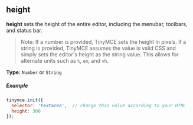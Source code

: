 ## height

**height** sets the height of the entire editor, including the menubar, toolbars, and status bar.

> Note: If a number is provided, TinyMCE sets the height in pixels. If a string is provided, TinyMCE assumes the value is valid CSS and simply sets the editor's height as the string value. This allows for alternate units such as `%`, `em`, and `vh`.

**Type:** `Number` or `String`

##### Example

```js
tinymce.init({
  selector: 'textarea',  // change this value according to your HTML
  height: 300
});
```
